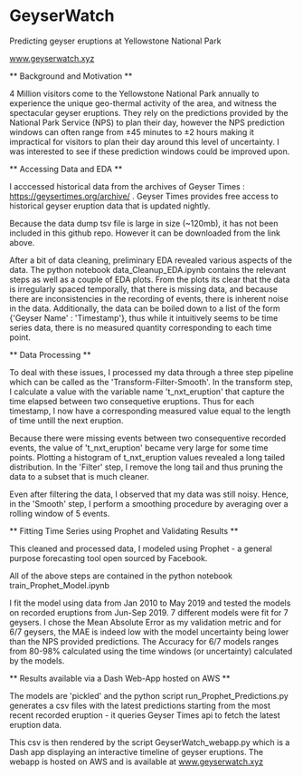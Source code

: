 # GeyserWatch
Predicting geyser eruptions at Yellowstone National Park

www.geyserwatch.xyz

** Background and Motivation **

4 Million visitors come to the Yellowstone National Park annually to experience the unique geo-thermal activity of the area, and witness the spectacular geyser eruptions. They rely on the predictions provided by the National Park Service (NPS) to plan their day, however the NPS prediction windows can often range from	±45 minutes to ±2 hours making it impractical for visitors to plan their day around this level of uncertainty. I was interested to see if these prediction windows could be improved upon.

** Accessing Data and EDA **

I acccessed historical data from the archives of Geyser Times : https://geysertimes.org/archive/ . Geyser Times provides free access to historical geyser eruption data that is updated nightly.

Because the data dump tsv file is large in size (~120mb), it has not been included in this github repo. However it can be downloaded from the link above.

After a bit of data cleaning, preliminary EDA revealed various aspects of the data. The python notebook data_Cleanup_EDA.ipynb contains the relevant steps as well as a couple of EDA plots. From the plots its clear that the data is irregularly spaced temporally, that there is missing data, and because there are inconsistencies in the recording of events, there is inherent noise in the data. Additionally, the data can be boiled down to a list of the form {'Geyser Name' : 'Timestamp'}, thus while it intuitively seems to be time series data, there is no measured quantity corresponding to each time point.

** Data Processing **

To deal with these issues, I processed my data through a three step pipeline which can be called as the 'Transform-Filter-Smooth'. In the transform step, I calculate a value with the variable name 't_nxt_eruption' that capture the time elapsed between two consequetive eruptions. Thus for each timestamp, I now have a corresponding measured value equal to the length of time untill the next eruption.

Because there were missing events between two consequentive recorded events, the value of 't_nxt_eruption' became very large for some time points. Plotting a histogram of t_nxt_eruption values revealed a long tailed distribution. In the 'Filter' step, I remove the long tail and thus pruning the data to a subset that is much cleaner.

Even after filtering the data, I observed that my data was still noisy. Hence, in the 'Smooth' step, I perform a smoothing procedure by averaging over a rolling window of 5 events.

** Fitting Time Series using Prophet and Validating Results **

This cleaned and processed data, I modeled using Prophet - a general purpose forecasting tool open sourced by Facebook.

All of the above steps are contained in the python notebook train_Prophet_Model.ipynb

I fit the model using data from Jan 2010 to May 2019 and tested the models on recorded eruptions from Jun-Sep 2019. 7 different models were fit for 7 geysers. I chose the Mean Absolute Error as my validation metric and for 6/7 geysers, the MAE is indeed low with the model uncertainty being lower than the NPS provided predictions. The Accuracy for 6/7 models ranges from 80-98% calculated using the time windows (or uncertainty) calculated by the models.

** Results available via a Dash Web-App hosted on AWS **

The models are 'pickled' and the python script run_Prophet_Predictions.py generates a csv files with the latest predictions starting from the most recent recorded eruption - it queries Geyser Times api to fetch the latest eruption data.

This csv is then rendered by the script GeyserWatch_webapp.py which is a Dash app displaying an interactive timeline of geyser eruptions. The webapp is hosted on AWS and is available at www.geyserwatch.xyz
